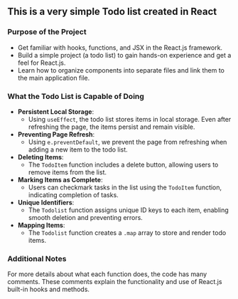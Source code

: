 ## This is a very simple Todo list created in React

### Purpose of the Project
- Get familiar with hooks, functions, and JSX in the React.js framework.
- Build a simple project (a todo list) to gain hands-on experience and get a feel for React.js.
- Learn how to organize components into separate files and link them to the main application file.

### What the Todo List is Capable of Doing
- **Persistent Local Storage**: 
  - Using `useEffect`, the todo list stores items in local storage. Even after refreshing the page, the items persist and remain visible.
- **Preventing Page Refresh**: 
  - Using `e.preventDefault`, we prevent the page from refreshing when adding a new item to the todo list.
- **Deleting Items**: 
  - The `TodoItem` function includes a delete button, allowing users to remove items from the list.
- **Marking Items as Complete**: 
  - Users can checkmark tasks in the list using the `TodoItem` function, indicating completion of tasks.
- **Unique Identifiers**:
  - The `Todolist` function assigns unique ID keys to each item, enabling smooth deletion and preventing errors.
- **Mapping Items**:
  - The `Todolist` function creates a `.map` array to store and render todo items.

### Additional Notes
For more details about what each function does, the code has many comments. These comments explain the functionality and use of React.js built-in hooks and methods.

